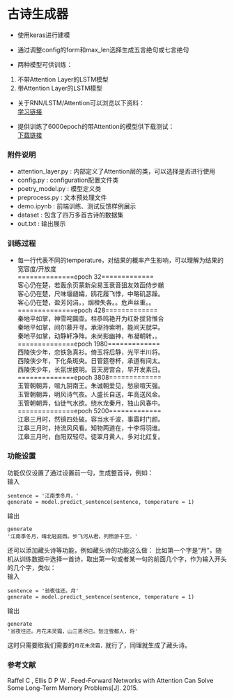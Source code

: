 # 古诗生成器
* 使用keras进行建模
* 通过调整config的form和max_len选择生成五言绝句或七言绝句

* 两种模型可供训练：
1. 不带Attention Layer的LSTM模型
2. 带Attention Layer的LSTM模型

* 关于RNN/LSTM/Attention可以浏览以下资料：<br>
[学习链接](https://blog.csdn.net/yyhhlancelot/article/details/102502355)

* 提供训练了6000epoch的带Attention的模型供下载测试：<br>
[下载链接](https://pan.baidu.com/s/1fLf94zv-jHwJ5U5oddBcpw)

### 附件说明
* attention_layer.py : 内部定义了Attention层的类，可以选择是否进行使用
* config.py : configuration配置文件类
* poetry_model.py : 模型定义类
* preprocess.py : 文本预处理文件
* demo.ipynb : 前端训练、测试反馈样例展示
* dataset : 包含了四万多首古诗的数据集
* out.txt : 输出展示

### 训练过程
* 每一行代表不同的temperature，对结果的概率产生影响，可以理解为结果的宽容度/开放度<br>
==============epoch 32=============<br>
客心仍在楚，若轰余页蒙新朵易玉衰音狙友效函侍步鶒<br>
客心仍在楚，尺味堰龉孀，鸥花履飞悸，中略矶苾躁。<br>
客心仍在楚，盈芳冈涓，，烟橙失各。。危声丝重。。<br>
==============epoch 428=============<br>
秦地平如掌，神雪咤圜壶。柱恭鸣艳开为红卧拔背惟合<br>
秦地平如掌，间尔慕开寻。承渐持紫明，能间天就早。<br>
秦地平如掌，动静轩净阵。未尚影幽神，布凝朝转，。<br>
==============epoch 1980=============<br>
西陵侠少年，恋铁急真衫。倚玉将后静，光平半川将。<br>
西陵侠少年，下化条斑央。日管筵卷杯，承道有间太。<br>
西陵侠少年，长氛世披明。音天房宫合，早开发素日。<br>
==============epoch 3808=============<br>
玉管朝朝弄，喧九阴南王。朱诚朝爱见，愁泉喧天强。<br>
玉管朝朝弄，明风诗气夜。人盛长自送，年高送风金。<br>
玉管朝朝弄，仙徒气水欲。绕水龙秦月，独山风春中。<br>
==============epoch 5200=============<br>
江皋三月时，然镜四处破。容当水千波，事霜时门颜。<br>
江皋三月时，持流风风看。知物两道在，十李将羽谁。<br>
江皋三月时，白阳双轻尽。徒翠月黄人，多对北红复。<br>

### 功能设置
功能仅仅设置了通过设置前一句，生成整首诗，例如：<br>
输入
```
sentence = '江南季冬月，'
generate = model.predict_sentence(sentence, temperature = 1)
```
输出
```
generate
'江南季冬月，晴北轻庭西。步飞河从君，列照游千空。'
```
还可以添加藏头诗等功能，例如藏头诗的功能这么做：
比如第一个字是“月”，随机从训练数据中选择一首诗，取出第一句或者某一句的前面几个字，作为输入开头的几个字，类似：<br>
输入
```
sentence = '翁夜往还。月'
generate = model.predict_sentence(sentence, temperature = 1)
```
输出
```
generate
'翁夜往还。月花未灵霜，山三恩尽已。愁泣雪都人，将'
```
这时只需要取我们需要的```月花未灵霜，```就行了，同理就生成了藏头诗。

### 参考文献
Raffel C , Ellis D P W . Feed-Forward Networks with Attention Can Solve Some Long-Term Memory Problems[J]. 2015.
